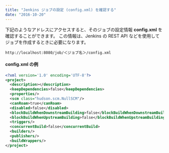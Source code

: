 ```yaml
---
title: "Jenkins ジョブの設定 (config.xml) を確認する"
date: "2016-10-20"
---
```


下記のようなアドレスにアクセスすると、そのジョブの設定情報 **config.xml** を確認することができます。
この情報は、Jenkins の REST API などを使用してジョブを作成するときに必要になります。

```
http://localhost:8080/job/＜ジョブ名＞/config.xml
```

#### config.xml の例

```xml
<?xml version='1.0' encoding='UTF-8'?>
<project>
  <description></description>
  <keepDependencies>false</keepDependencies>
  <properties/>
  <scm class="hudson.scm.NullSCM"/>
  <canRoam>true</canRoam>
  <disabled>false</disabled>
  <blockBuildWhenDownstreamBuilding>false</blockBuildWhenDownstreamBuilding>
  <blockBuildWhenUpstreamBuilding>false</blockBuildWhenUpstreamBuilding>
  <triggers/>
  <concurrentBuild>false</concurrentBuild>
  <builders/>
  <publishers/>
  <buildWrappers/>
</project>
```

